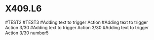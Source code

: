 # X409.L6

#TEST2
#TEST3
#Adding text to trigger Action
#Adding text to trigger Action 3/30
#Adding text to trigger Action 3/30
#Adding text to trigger Action 3/30 number5